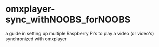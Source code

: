 # omxplayer-sync_withNOOBS_forNOOBS
a guide in setting up multiple Raspberry Pi's to play a video (or video's) synchronized with omxplayer
